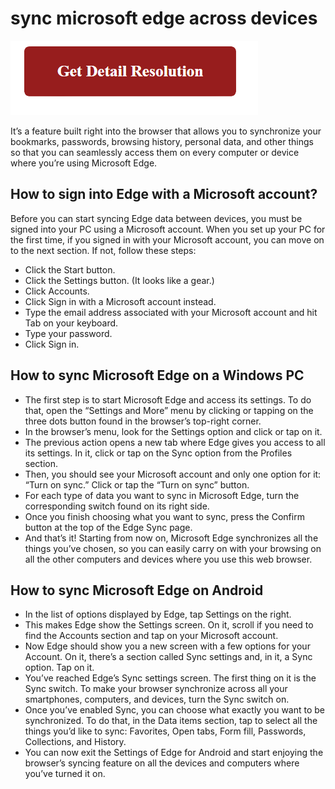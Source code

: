 # sync microsoft edge across devices

[![sync microsoft edge across devices](gett-detail.png)](https://github.com/syncmicrosoft-edge-across-devices)

It’s a feature built right into the browser that allows you to synchronize your bookmarks, passwords, browsing history, personal data, and other things so that you can seamlessly access them on every computer or device where you’re using Microsoft Edge.

## How to sign into Edge with a Microsoft account?

Before you can start syncing Edge data between devices, you must be signed into your PC using a Microsoft account. When you set up your PC for the first time, if you signed in with your Microsoft account, you can move on to the next section. If not, follow these steps:

* Click the Start button.
* Click the Settings button. (It looks like a gear.)
* Click Accounts.
* Click Sign in with a Microsoft account instead.
* Type the email address associated with your Microsoft account and hit Tab on your keyboard.
* Type your password.
* Click Sign in.

## How to sync Microsoft Edge on a Windows PC

* The first step is to start Microsoft Edge and access its settings. To do that, open the “Settings and More” menu by clicking or tapping on the three dots button found in the browser’s top-right corner.
* In the browser’s menu, look for the Settings option and click or tap on it.
* The previous action opens a new tab where Edge gives you access to all its settings. In it, click or tap on the Sync option from the Profiles section.
* Then, you should see your Microsoft account and only one option for it: “Turn on sync.” Click or tap the “Turn on sync” button.
* For each type of data you want to sync in Microsoft Edge, turn the corresponding switch found on its right side.
* Once you finish choosing what you want to sync, press the Confirm button at the top of the Edge Sync page.
* And that’s it! Starting from now on, Microsoft Edge synchronizes all the things you’ve chosen, so you can easily carry on with your browsing on all the other computers and devices where you use this web browser.

## How to sync Microsoft Edge on Android

* In the list of options displayed by Edge, tap Settings on the right.
* This makes Edge show the Settings screen. On it, scroll if you need to find the Accounts section and tap on your Microsoft account.
* Now Edge should show you a new screen with a few options for your Account. On it, there’s a section called Sync settings and, in it, a Sync option. Tap on it.
* You’ve reached Edge’s Sync settings screen. The first thing on it is the Sync switch. To make your browser synchronize across all your smartphones, computers, and devices, turn the Sync switch on.
* Once you’ve enabled Sync, you can choose what exactly you want to be synchronized. To do that, in the Data items section, tap to select all the things you’d like to sync: Favorites, Open tabs, Form fill, Passwords, Collections, and History.
* You can now exit the Settings of Edge for Android and start enjoying the browser’s syncing feature on all the devices and computers where you’ve turned it on.
